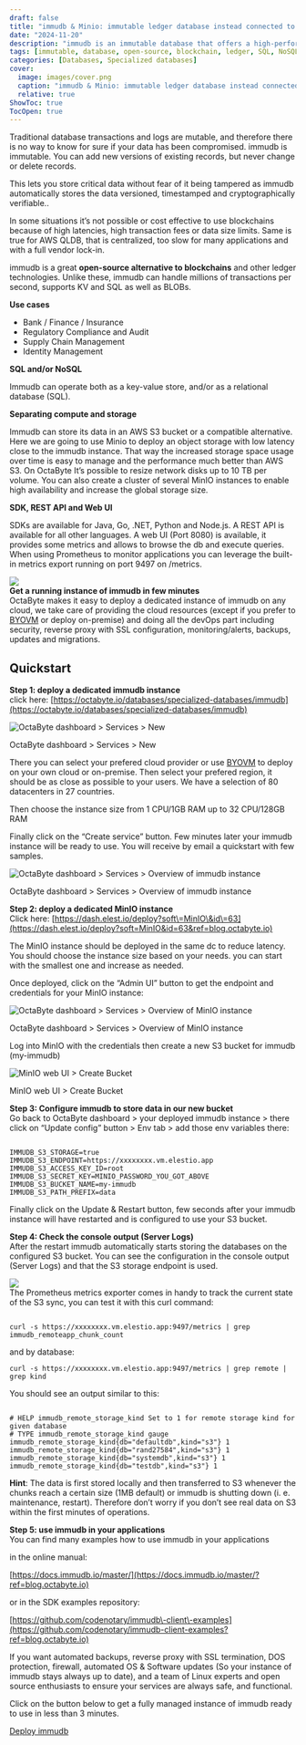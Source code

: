 ```yaml
---
draft: false
title: "immudb & Minio: immutable ledger database instead connected to an object storage. A fast and safe alternative to blockchains."
date: "2024-11-20"
description: "immudb is an immutable database that offers a high-performance alternative to blockchains and centralized systems like AWS QLDB. It provides versioned, timestamped, and cryptographically verifiable data storage, making it ideal for secure and tamper-proof applications. It supports both SQL and NoSQL and can be integrated with storage solutions like MinIO for scalability. Additionally, it offers SDKs, REST API, and a web UI for easy interaction."
tags: [immutable, database, open-source, blockchain, ledger, SQL, NoSQL, MinIO, cloud, storage, security, audit, compliance, supply chain, finance, identity management, Prometheus, SDK, REST API, web UI]
categories: [Databases, Specialized databases]
cover:
  image: images/cover.png
  caption: "immudb & Minio: immutable ledger database instead connected to an object storage. A fast and safe alternative to blockchains."
  relative: true
ShowToc: true
TocOpen: true
---
```



Traditional database transactions and logs are mutable, and therefore there is no way to know for sure if your data has been compromised. immudb is immutable. You can add new versions of existing records, but never change or delete records. 

This lets you store critical data without fear of it being tampered as immudb automatically stores the data versioned, timestamped and cryptographically verifiable..

In some situations it’s not possible or cost effective to use blockchains because of high latencies, high transaction fees or data size limits. Same is true for AWS QLDB, that is centralized, too slow for many applications and with a full vendor lock\-in.

immudb is a great **open\-source alternative to blockchains** and other ledger technologies. Unlike these, immudb can handle millions of transactions per second, supports KV and SQL as well as BLOBs.  


**Use cases**

* Bank / Finance / Insurance
* Regulatory Compliance and Audit
* Supply Chain Management
* Identity Management

**SQL and/or NoSQL** 

Immudb can operate both as a key\-value store, and/or as a relational database (SQL). 

**Separating compute and storage**

Immudb can store its data in an AWS S3 bucket or a compatible alternative. Here we are going to use Minio to deploy an object storage with low latency close to the immudb instance. That way the increased storage space usage over time is easy to manage and the performance much better than AWS S3\. On OctaByte It’s possible to resize network disks up to 10 TB per volume. You can also create a cluster of several MinIO instances to enable high availability and increase the global storage size.  


**SDK, REST API and Web UI**

SDKs are available for Java, Go, .NET, Python and Node.js. A REST API is available for all other languages. A web UI (Port 8080\) is available, it provides some metrics and allows to browse the db and execute queries. When using Prometheus to monitor applications you can leverage the built\-in metrics export running on port 9497 on /metrics.

![](https://lh5.googleusercontent.com/trqsvyC1fyj-foiyXTUjR1ZyFFTYT8hZKQIrwmpv1dgzOQpJZDPvKeg0kXUfFEw1WZ4gbNZ62usrLmq3dh6Jq6KWFEaEZldgkdsWVNChnemE7Fjkk_2CNEt64Hgb9MHoVTtwVYRfc_vCiMph-w)  
**Get a running instance of immudb in few minutes**  
OctaByte makes it easy to deploy a dedicated instance of immudb on any cloud, we take care of providing the cloud resources (except if you prefer to [BYOVM](https://docs.elest.io/books/cloud-providers/page/byovm-bring-your-own-vm?ref=blog.octabyte.io) or deploy on\-premise) and doing all the devOps part including security, reverse proxy with SSL configuration, monitoring/alerts, backups, updates and migrations.   
  


## Quickstart

**Step 1: deploy a dedicated immudb instance**  
click here: [https://octabyte.io/databases/specialized-databases/immudb](https://octabyte.io/databases/specialized-databases/immudb)

![OctaByte dashboard > Services > New](https://lh3.googleusercontent.com/623C2wihgsCCfKctGqYum9wvoIIKnBmXyLQNv3gmMhvOlmGn4FbBtx62XCTIt7APxypIzDUoCMGSsBGvIM-i8kVoIuRDskz0zEmXWU3HaPDffV_RZpgZURIcaK1wJHnzjrGw_AnSHLXqo8I6Dw)

OctaByte dashboard \> Services \> New

  
There you can select your prefered cloud provider or use [BYOVM](https://docs.elest.io/books/cloud-providers/page/byovm-bring-your-own-vm?ref=blog.octabyte.io) to deploy on your own cloud or on\-premise. Then select your prefered region, it should be as close as possible to your users. We have a selection of 80 datacenters in 27 countries.

Then choose the instance size from 1 CPU/1GB RAM up to 32 CPU/128GB RAM

Finally click on the “Create service” button. Few minutes later your immudb instance will be ready to use. You will receive by email a quickstart with few samples.  


![OctaByte dashboard > Services > Overview of immudb instance](https://lh4.googleusercontent.com/TWvZzWuypSpiLNNQN-yBxsfG2J9y0ZZPpbeaKgamXkagVez02dskW6Jmu2Fg2MK8vwTEfLQopbEjS6fb5YwQ-kRLUhfshgl7lDT3fkFsu4uVRmjM6e5YonOYjA7RC-eK4iFho85AV2jSKy5SKw)

OctaByte dashboard \> Services \> Overview of immudb instance

  
  
**Step 2: deploy a dedicated MinIO instance**  
Click here: [https://dash.elest.io/deploy?soft\=MinIO\&id\=63](https://dash.elest.io/deploy?soft=MinIO&id=63&ref=blog.octabyte.io)

The MinIO instance should be deployed in the same dc to reduce latency. You should choose the instance size based on your needs. you can start with the smallest one and increase as needed.

Once deployed, click on the “Admin UI” button to get the endpoint and credentials for your MinIO instance:   


![OctaByte dashboard > Services > Overview of MinIO instance](https://lh6.googleusercontent.com/IWPkBRUVZkf9ap609yLGD9K5vtEU-YkYG7_R_8ScTS79tlPESGAOumwCvLWoxDwUu0XUd1LoZqEXGVUYmeuNLlZ0fiRL6LBLAYnxbLls0LTRBpCCYQkM0XEmFwDbhcGjMBPQSdzsXYPpAN-V7g)

OctaByte dashboard \> Services \> Overview of MinIO instance

  


Log into MinIO with the credentials then create a new S3 bucket for immudb (my\-immudb)

![MinIO web UI > Create Bucket](https://lh5.googleusercontent.com/SiZxT3h5BPBCFEZvCUh-mXpM1vfQ8XscIMp8g0lhzbYcQ0LecUOV71c2ouul91NL4lcIzkzNfIuuhVzFnjEdKYiHlC2EoiU-qSg9u9lGRZbj6DaXfttZnQ5iBXvKcDul6hLsX_b2AHXVFiOvvw)

MinIO web UI \> Create Bucket

**Step 3: Configure immudb to store data in our new bucket**  
Go back to OctaByte dashboard \> your deployed immudb instance \> there click on “Update config” button \> Env tab \> add those env variables there: 




```

IMMUDB_S3_STORAGE=true
IMMUDB_S3_ENDPOINT=https://xxxxxxxx.vm.elestio.app
IMMUDB_S3_ACCESS_KEY_ID=root
IMMUDB_S3_SECRET_KEY=MINIO_PASSWORD_YOU_GOT_ABOVE
IMMUDB_S3_BUCKET_NAME=my-immudb
IMMUDB_S3_PATH_PREFIX=data

```


Finally click on the Update \& Restart button, few seconds after your immudb instance will have restarted and is configured to use your S3 bucket.  
  


**Step 4: Check the console output (Server Logs)**  
After the restart immudb automatically starts storing the databases on the configured S3 bucket. You can see the configuration in the console output (Server Logs) and that the S3 storage endpoint is used. 

![](https://lh3.googleusercontent.com/dZw75EL0A1czF8QLmir4lq3tP1ITsQYixvQcor23Fs1fuqNg8VtBsKj-9QoH4Pc1vdXrHXT_yc_UkaizEk6V90YO3t5N6aEHfDPnfXNQ3_LD9g5mXnQq2mv4xdmpwQSLyDhoiMPPSWPRWwsy_A)  
The Prometheus metrics exporter comes in handy to track the current state of the S3 sync, you can test it with this curl command:




```

curl -s https://xxxxxxxx.vm.elestio.app:9497/metrics | grep immudb_remoteapp_chunk_count 

```


and by database:


```
curl -s https://xxxxxxxx.vm.elestio.app:9497/metrics | grep remote | grep kind

```
You should see an output similar to this:




```

# HELP immudb_remote_storage_kind Set to 1 for remote storage kind for given database
# TYPE immudb_remote_storage_kind gauge
immudb_remote_storage_kind{db="defaultdb",kind="s3"} 1
immudb_remote_storage_kind{db="rand27584",kind="s3"} 1
immudb_remote_storage_kind{db="systemdb",kind="s3"} 1
immudb_remote_storage_kind{db="testdb",kind="s3"} 1

```


**Hint**: The data is first stored locally and then transferred to S3 whenever the chunks reach a certain size (1MB default) or immudb is shutting down (i. e. maintenance, restart). Therefore don’t worry if you don’t see real data on S3 within the first minutes of operations.  


**Step 5: use immudb in your applications**  
You can find many examples how to use immudb in your applications 

in the online manual:  

[https://docs.immudb.io/master/](https://docs.immudb.io/master/?ref=blog.octabyte.io)


or in the SDK examples repository:  

[https://github.com/codenotary/immudb\-client\-examples](https://github.com/codenotary/immudb-client-examples?ref=blog.octabyte.io)


If you want automated backups, reverse proxy with SSL termination, DOS protection, firewall, automated OS \& Software updates (So your instance of immudb stays always up to date), and a team of Linux experts and open source enthusiasts to ensure your services are always safe, and functional.

Click on the button below to get a fully managed instance of immudb ready to use in less than 3 minutes. 

[Deploy immudb](https://octabyte.io/databases/specialized-databases/immudb)

